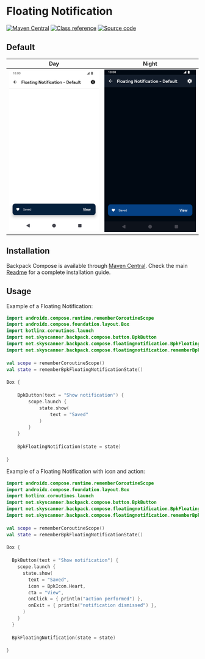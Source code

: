 # Floating Notification

[![Maven Central](https://img.shields.io/maven-central/v/net.skyscanner.backpack/backpack-compose)](https://search.maven.org/artifact/net.skyscanner.backpack/backpack-compose)
[![Class reference](https://img.shields.io/badge/Class%20reference-Android-blue)](https://backpack.github.io/android/backpack-compose/net.skyscanner.backpack.compose.floatingnotification)
[![Source code](https://img.shields.io/badge/Source%20code-GitHub-lightgrey)](https://github.com/backpack/android/tree/main/backpack-compose/src/main/kotlin/net/skyscanner/backpack/compose/floatingnotification)

## Default

| Day | Night                                                                                                                                                                                                      |
| --- |------------------------------------------------------------------------------------------------------------------------------------------------------------------------------------------------------------|
| <img src="https://raw.githubusercontent.com/backpack/android/main/docs/compose/FloatingNotification/screenshots/default.png" alt="FloatingNotification component" width="375" /> | <img src="https://raw.githubusercontent.com/backpack/android/main/docs/compose/FloatingNotification/screenshots/default_dm.png" alt="FloatingNotification component - dark mode" width="375" /> |

## Installation

Backpack Compose is available through [Maven Central](https://search.maven.org/artifact/net.skyscanner.backpack/backpack-compose). Check the main [Readme](https://github.com/skyscanner/backpack-android#installation) for a complete installation guide.

## Usage

Example of a Floating Notification:

```Kotlin
import androidx.compose.runtime.rememberCoroutineScope
import androidx.compose.foundation.layout.Box
import kotlinx.coroutines.launch
import net.skyscanner.backpack.compose.button.BpkButton
import net.skyscanner.backpack.compose.floatingnotification.BpkFloatingNotification
import net.skyscanner.backpack.compose.floatingnotification.rememberBpkFloatingNotificationState

val scope = rememberCoroutineScope()
val state = rememberBpkFloatingNotificationState()

Box {

    BpkButton(text = "Show notification") {
        scope.launch {
            state.show(
                text = "Saved"
            )
        }
    }

    BpkFloatingNotification(state = state)

}
```

Example of a Floating Notification with icon and action:

```Kotlin
import androidx.compose.runtime.rememberCoroutineScope
import androidx.compose.foundation.layout.Box
import kotlinx.coroutines.launch
import net.skyscanner.backpack.compose.button.BpkButton
import net.skyscanner.backpack.compose.floatingnotification.BpkFloatingNotification
import net.skyscanner.backpack.compose.floatingnotification.rememberBpkFloatingNotificationState

val scope = rememberCoroutineScope()
val state = rememberBpkFloatingNotificationState()

Box {

  BpkButton(text = "Show notification") {
    scope.launch {
      state.show(
        text = "Saved",
        icon = BpkIcon.Heart,
        cta = "View",
        onClick = { println("action performed") },
        onExit = { println("notification dismissed") },
      )
    }
  }

  BpkFloatingNotification(state = state)

}
```
